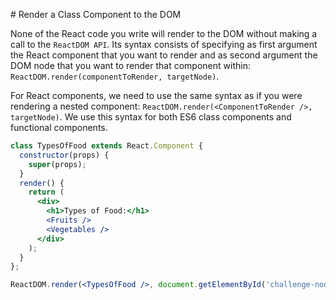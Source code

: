 # Render a Class Component to the DOM

None of the React code you write will render to the DOM without making a call to the `ReactDOM API`.
Its syntax consists of specifying as first argument the React component that you want to render and as second argument the DOM node that you want to render that component within: `ReactDOM.render(componentToRender, targetNode)`.

For React components, we need to use the same syntax as if you were rendering a nested component:
`ReactDOM.render(<ComponentToRender />, targetNode)`. 
We use this syntax for both ES6 class components and functional components.

```jsx
class TypesOfFood extends React.Component {
  constructor(props) {
    super(props);
  }
  render() {
    return (
      <div>
        <h1>Types of Food:</h1>
        <Fruits />
        <Vegetables />
      </div>
    );
  }
};

ReactDOM.render(<TypesOfFood />, document.getElementById('challenge-node'));
```
